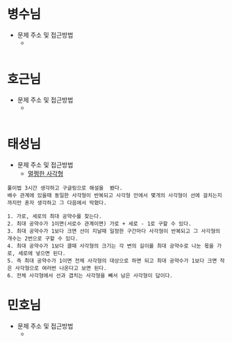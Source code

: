 # 병수님

- 문제 주소 및 접근방법
  - []()

```text

```

# 호근님

- 문제 주소 및 접근방법
  - []()

```text

```

# 태성님

- 문제 주소 및 접근방법
  - [멀쩡한 사각형](https://programmers.co.kr/learn/courses/30/lessons/62048)

```text
풀이법 3시간 생각하고 구글링으로 해설을  봤다.
배수 관계에 있을때 동일한 사각형이 반복되고 사각형 안에서 몇개의 사각형이 선에 걸치는지까지만 혼자 생각하고 그 다음에서 막혔다.

1. 가로, 세로의 최대 공약수를 찾는다.
2. 최대 공약수가 1이면(서로수 관계이면) 가로 + 세로 - 1로 구할 수 있다.
3. 최대 공약수가 1보다 크면 선이 지날때 일정한 구간마다 사각형이 반복되고 그 사각형의 개수는 2번으로 구할 수 있다.
4. 최대 공약수가 1보다 클때 사각형의 크기는 각 변의 길이를 최대 공약수로 나눈 몫을 가로, 세로에 넣으면 된다.
5. 즉 최대 공약수가 1이면 전체 사각형의 대상으로 하면 되고 최대 공약수가 1보다 크면 작은 사각형으로 여러번 나온다고 보면 된다.
6. 전체 사각형에서 선과 겹치는 사각형을 빼서 남은 사각형이 답이다.
```

# 민호님

- 문제 주소 및 접근방법
  - []()

```text

```
